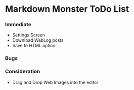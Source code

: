 # Markdown Monster ToDo List

### Immediate
* Settings Screen
* Download WebLog posts
* Save to HTML option

### Bugs

### Consideration
* Drag and Drop Web Images into the editor


